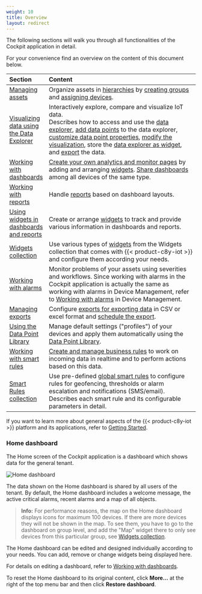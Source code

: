 ```yaml
---
weight: 10
title: Overview
layout: redirect
---
```


The following sections will walk you through all functionalities of the Cockpit application in detail.

For your convenience find an overview on the content of this document below.

<table>
<thead>
<colgroup>
   <col style="width: 20%;">
   <col style="width: 80%;">
</colgroup>
<tr>
<th align="left">Section</th>
<th align="left">Content</th>
</tr>
</thead>
<tbody>
<tr>
<td align="left"><a href="#managing-assets">Managing assets</a></td>
<td align="left">Organize assets in <a href="#hierarchies">hierarchies</a> by <a href="#creating-groups">creating groups</a> and <a href="#assigning-devices">assigning devices</a>.</td>
</tr>
<tr>
<td align="left"><a href="#data-explorer">Visualizing data using the Data Explorer</a></td>
<td align="left">Interactively explore, compare and visualize IoT data. <br> Describes how to access and use the <a href="#data-explorer">data explorer</a>, <a href="#add-data-points">add data points</a> to the data explorer, <a href="#customize-data-points">customize data point properties</a>, <a href="#change-visualization">modify the visualization</a>, store the <a href="#create-widget">data explorer as widget</a>, and <a href="#export-data">export</a> the data.</td>
</tr>
<tr>
<td align="left"><a href="#dashboards">Working with dashboards</a></td>
<td align="left"><a href="#creating-dashboards">Create your own analytics and monitor pages</a> by adding and arranging <a href="#adding-widgets">widgets</a>. <a href="#sharing-dashboards">Share dashboards</a> among all devices of the same type.</td>
</tr>
</tr>
<tr>
<td align="left"><a href="#reports">Working with reports</a></td>
<td align="left">Handle <a href="#reports">reports</a> based on dashboard layouts.</td>
</tr>
</tr>
<tr>
<td align="left"><a href="#using-widgets">Using widgets in dashboards and reports</a></td>
<td align="left">Create or arrange <a href="#using-widgets">widgets</a> to track and provide various information in dashboards and reports.</td>
</tr>
<tr>
<td align="left"><a href="#widgets-collection">Widgets collection</a></td>
<td align="left">Use various types of <a href="#widgets-collection">widgets</a> from the Widgets collection that comes with {{< product-c8y-iot >}} and configure them according your needs.</td>
</tr>
<tr>
<td align="left"><a href="../../users-guide/device-management/#alarm-monitoring">Working with alarms</a></td>
<td align="left">Monitor problems of your assets using severities and workflows. Since working with alarms in the Cockpit application is actually the same as working with alarms in Device Management, refer to <a href="../../users-guide/device-management/#alarm-monitoring">Working with alarms</a> in Device Management.</td>
<tr>
<td align="left"><a href="#exports">Managing exports</a></td>
<td align="left">Configure <a href="#exports">exports for exporting data</a> in CSV or excel format and <a href="#schedule-export">schedule the export</a>.</td>
</tr>
<tr>
<td align="left"><a href="#data-point-library">Using the Data Point Library</a></td>
<td align="left">Manage default settings ("profiles") of your devices and apply them automatically using the <a href="#data-point-library">Data Point Library</a>.</td>
</tr>
<tr>
<td align="left"><a href="#smart-rules">Working with smart rules</a></td>
<td align="left"><a href="#create-rules">Create and manage business rules</a> to work on incoming data in realtime and to perform actions based on this data.</td>
</tr>
<tr>
<td align="left"><a href="#smart-rules-collection">Smart Rules collection</a></td>
<td align="left">Use pre-defined <a href="#smart-rules-collection">global smart rules</a> to configure rules for geofencing, thresholds or alarm escalation and notifications (SMS/email). Describes each smart rule and its configurable parameters in detail.</td>
</tr>
</tbody>
</table>

If you want to learn more about general aspects of the {{< product-c8y-iot >}} platform and its applications, refer to [Getting Started](/users-guide/overview).

<a name="home"></a>
### Home dashboard

The Home screen of the Cockpit application is a dashboard which shows data for the general tenant.

![Home dashboard](/images/users-guide/cockpit/cockpit-home-screen.png)

The data shown on the Home dashboard is shared by all users of the tenant. By default, the Home dashboard includes a welcome message, the active critical alarms, recent alarms and a map of all objects.

> **Info:** For performance reasons, the map on the Home dashboard displays icons for maximum 100 devices. If there are more devices they will not be shown in the map. To see them, you have to go to the dashboard on group level, and add the "Map" widget there to only see devices from this particular group, see [Widgets collection](#widgets).

The Home dashboard can be edited and designed individually according to your needs. You can add, remove or change widgets being displayed here.

For details on editing a dashboard, refer to [Working with dashboards](#dashboards).

To reset the Home dashboard to its original content, click **More...** at the right of the top menu bar and then click **Restore dashboard**.
